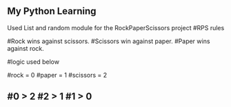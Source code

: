 My Python Learning
--------------------
Used List and random module for the RockPaperScissors project
#RPS rules

#Rock wins against scissors.
#Scissors win against paper.
#Paper wins against rock.

#logic used below

#rock = 0
#paper = 1
#scissors = 2

#0 > 2
#2 > 1
#1 > 0
--------------------------------------------
